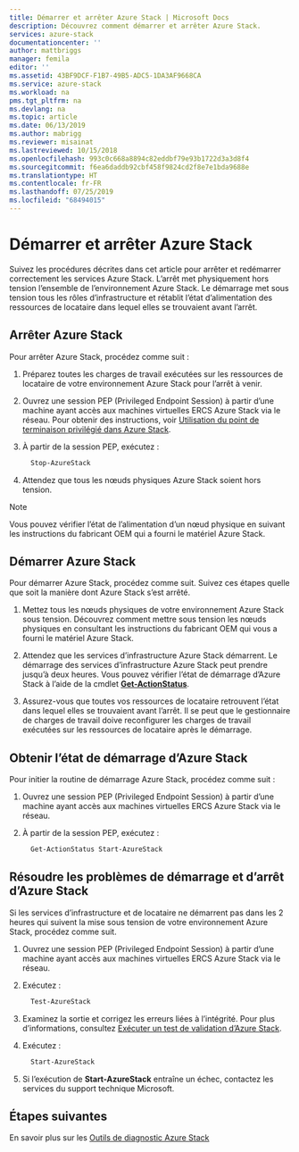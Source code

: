 ```yaml
---
title: Démarrer et arrêter Azure Stack | Microsoft Docs
description: Découvrez comment démarrer et arrêter Azure Stack.
services: azure-stack
documentationcenter: ''
author: mattbriggs
manager: femila
editor: ''
ms.assetid: 43BF9DCF-F1B7-49B5-ADC5-1DA3AF9668CA
ms.service: azure-stack
ms.workload: na
pms.tgt_pltfrm: na
ms.devlang: na
ms.topic: article
ms.date: 06/13/2019
ms.author: mabrigg
ms.reviewer: misainat
ms.lastreviewed: 10/15/2018
ms.openlocfilehash: 993c0c668a8894c82eddbf79e93b1722d3a3d8f4
ms.sourcegitcommit: f6ea6daddb92cbf458f9824cd2f8e7e1bda9688e
ms.translationtype: HT
ms.contentlocale: fr-FR
ms.lasthandoff: 07/25/2019
ms.locfileid: "68494015"
---
```

# <a name="start-and-stop-azure-stack"></a>Démarrer et arrêter Azure Stack
Suivez les procédures décrites dans cet article pour arrêter et redémarrer correctement les services Azure Stack. L’arrêt met physiquement hors tension l’ensemble de l’environnement Azure Stack. Le démarrage met sous tension tous les rôles d’infrastructure et rétablit l’état d’alimentation des ressources de locataire dans lequel elles se trouvaient avant l’arrêt.

## <a name="stop-azure-stack"></a>Arrêter Azure Stack 

Pour arrêter Azure Stack, procédez comme suit :

1. Préparez toutes les charges de travail exécutées sur les ressources de locataire de votre environnement Azure Stack pour l’arrêt à venir. 

2. Ouvrez une session PEP (Privileged Endpoint Session) à partir d’une machine ayant accès aux machines virtuelles ERCS Azure Stack via le réseau. Pour obtenir des instructions, voir [Utilisation du point de terminaison privilégié dans Azure Stack](azure-stack-privileged-endpoint.md).

3. À partir de la session PEP, exécutez :

    ```powershell
      Stop-AzureStack
    ```

4. Attendez que tous les nœuds physiques Azure Stack soient hors tension.

> [!Note]  
> Vous pouvez vérifier l’état de l’alimentation d’un nœud physique en suivant les instructions du fabricant OEM qui a fourni le matériel Azure Stack. 

## <a name="start-azure-stack"></a>Démarrer Azure Stack 

Pour démarrer Azure Stack, procédez comme suit. Suivez ces étapes quelle que soit la manière dont Azure Stack s’est arrêté.

1. Mettez tous les nœuds physiques de votre environnement Azure Stack sous tension. Découvrez comment mettre sous tension les nœuds physiques en consultant les instructions du fabricant OEM qui vous a fourni le matériel Azure Stack.

2. Attendez que les services d’infrastructure Azure Stack démarrent. Le démarrage des services d’infrastructure Azure Stack peut prendre jusqu’à deux heures. Vous pouvez vérifier l’état de démarrage d’Azure Stack à l’aide de la cmdlet [**Get-ActionStatus**](#get-the-startup-status-for-azure-stack).

3. Assurez-vous que toutes vos ressources de locataire retrouvent l’état dans lequel elles se trouvaient avant l’arrêt. Il se peut que le gestionnaire de charges de travail doive reconfigurer les charges de travail exécutées sur les ressources de locataire après le démarrage.

## <a name="get-the-startup-status-for-azure-stack"></a>Obtenir l’état de démarrage d’Azure Stack

Pour initier la routine de démarrage Azure Stack, procédez comme suit :

1. Ouvrez une session PEP (Privileged Endpoint Session) à partir d’une machine ayant accès aux machines virtuelles ERCS Azure Stack via le réseau.

2. À partir de la session PEP, exécutez :

    ```powershell
      Get-ActionStatus Start-AzureStack
    ```

## <a name="troubleshoot-startup-and-shutdown-of-azure-stack"></a>Résoudre les problèmes de démarrage et d’arrêt d’Azure Stack

Si les services d’infrastructure et de locataire ne démarrent pas dans les 2 heures qui suivent la mise sous tension de votre environnement Azure Stack, procédez comme suit. 

1. Ouvrez une session PEP (Privileged Endpoint Session) à partir d’une machine ayant accès aux machines virtuelles ERCS Azure Stack via le réseau.

2. Exécutez : 

    ```powershell
      Test-AzureStack
      ```

3. Examinez la sortie et corrigez les erreurs liées à l’intégrité. Pour plus d’informations, consultez [Exécuter un test de validation d’Azure Stack](azure-stack-diagnostic-test.md).

4. Exécutez :

    ```powershell
      Start-AzureStack
    ```

5. Si l’exécution de **Start-AzureStack** entraîne un échec, contactez les services du support technique Microsoft. 

## <a name="next-steps"></a>Étapes suivantes 

En savoir plus sur les [Outils de diagnostic Azure Stack](azure-stack-configure-on-demand-diagnostic-log-collection.md#using-pep)
